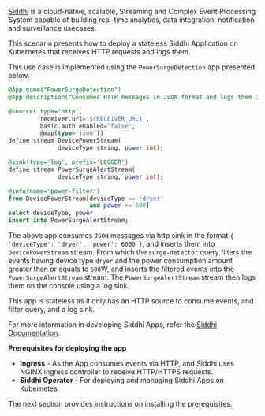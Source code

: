 [Siddhi](http://siddhi.io) is a cloud-native, scalable, Streaming and Complex Event Processing System capable of building real-time analytics, data integration, notification and surveillance usecases.

This scenario presents how to deploy a stateless Siddhi Application on Kubernetes that receives HTTP requests and logs them. 

This use case is implemented using the `PowerSurgeDetection` app presented below.

```sql
@App:name("PowerSurgeDetection")
@App:description("Consumes HTTP messages in JSON format and logs them if the device type is 'dryer' and the power level is greater than or equal to 600W.")

@source( type='http', 
         receiver.url='${RECEIVER_URL}',
         basic.auth.enabled='false', 
         @map(type='json'))
define stream DevicePowerStream(
              deviceType string, power int);

@sink(type='log', prefix='LOGGER')  
define stream PowerSurgeAlertStream(
              deviceType string, power int);

@info(name='power-filter')  
from DevicePowerStream[deviceType == 'dryer' 
                       and power >= 600] 
select deviceType, power  
insert into PowerSurgeAlertStream;
```

The above app consumes `JSON` messages via http sink in the format `{ 'deviceType': 'dryer', 'power': 6000 }`, and inserts them into `DevicePowerStream` stream. From which the `surge-detector` query filters the events having device type `dryer` and the power consumption amount greater than or equals to `600`W, and inserts the filtered events into the `PowerSurgeAlertStream` stream. The `PowerSurgeAlertStream` stream then logs them on the console using a log sink.

This app is stateless as it only has an HTTP source to consume events, and filter query, and a log sink.

For more information in developing Siddhi Apps, refer the [Siddhi Documentation](http://siddhi.io/redirect/docs).

**Prerequisites for deploying the app**

- **Ingress** - As the App consumes events via HTTP, and Siddhi uses NGINX ingress controller to receive HTTP/HTTPS requests.
- **Siddhi Operator** - For deploying and managing Siddhi Apps on Kubernetes.

The next section provides instructions on installing the prerequisites.

